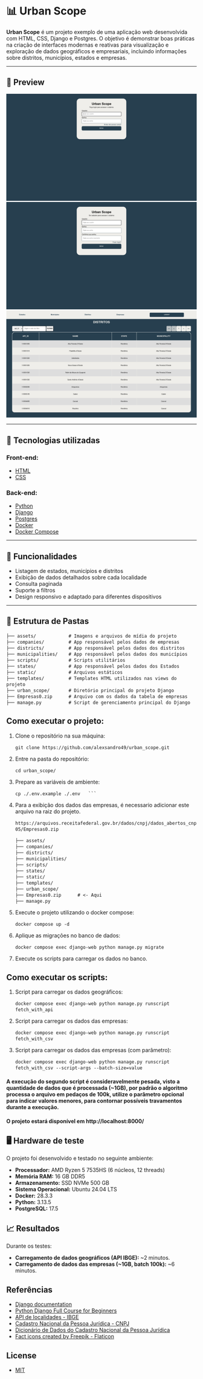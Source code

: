 # 📊 Urban Scope

**Urban Scope** é um projeto exemplo de uma aplicação web desenvolvida com HTML, CSS, Django e Postgres.
O objetivo é demonstrar boas práticas na criação de interfaces modernas e reativas para visualização e exploração de dados geográficos e empresariais, incluindo informações sobre distritos, municípios, estados e empresas.

---

## 📸 Preview

![Imagem da tela de login](https://github.com/alexsandro49/urban_scope/blob/main/screenshot-1.png)
![Imagem da tela de registro](https://github.com/alexsandro49/urban_scope/blob/main/screenshot-2.png)
![Imagem do projeto em execução](https://github.com/alexsandro49/urban_scope/blob/main/screenshot-3.png)

---

## 🚀 Tecnologias utilizadas
### Front-end:
- [HTML](https://developer.mozilla.org/en-US/docs/Web/HTML)
- [CSS](https://developer.mozilla.org/en-US/docs/Web/CSS)
### Back-end:
- [Python](https://www.python.org)
- [Django](https://www.djangoproject.com)
- [Postgres](https://www.postgresql.org)
- [Docker](https://www.docker.com/)
- [Docker Compose](https://docs.docker.com/compose/)

---

## 🧱 Funcionalidades

- Listagem de estados, municípios e distritos
- Exibição de dados detalhados sobre cada localidade
- Consulta paginada
- Suporte a filtros
- Design responsivo e adaptado para diferentes dispositivos

---

## 📁 Estrutura de Pastas
```
├── assets/            # Imagens e arquivos de mídia do projeto
├── companies/         # App responsável pelos dados de empresas
├── districts/         # App responsável pelos dados dos distritos
├── municipalities/    # App responsável pelos dados dos municípios
├── scripts/           # Scripts utilitários
├── states/            # App responsável pelos dados dos Estados
├── static/            # Arquivos estáticos
├── templates/         # Templates HTML utilizados nas views do projeto
├── urban_scope/       # Diretório principal do projeto Django 
├── Empresas0.zip      # Arquivo com os dados da tabela de empresas
├── manage.py          # Script de gerenciamento principal do Django
```

## Como executar o projeto:
1. Clone o repositório na sua máquina:
   ```
   git clone https://github.com/alexsandro49/urban_scope.git
   ```
2. Entre na pasta do repositório:
   ```
   cd urban_scope/
   ```
3. Prepare as variáveis de ambiente:
   ```
   cp ./.env.example ./.env   ```
4. Para a exibição dos dados das empresas, é necessario adicionar este arquivo na raiz do projeto.
   ```
   https://arquivos.receitafederal.gov.br/dados/cnpj/dados_abertos_cnpj/2025-05/Empresas0.zip
   ```
   ```
   ├── assets/            
   ├── companies/          
   ├── districts/          
   ├── municipalities/     
   ├── scripts/            
   ├── states/             
   ├── static/             
   ├── templates/          
   ├── urban_scope/        
   ├── Empresas0.zip      # <- Aqui
   ├── manage.py           
   ```
5. Execute o projeto utilizando o docker compose:
   ```
   docker compose up -d
   ```
6. Aplique as migrações no banco de dados:
   ```
   docker compose exec django-web python manage.py migrate
   ```
7. Execute os scripts para carregar os dados no banco.

## Como executar os scripts:
1. Script para carregar os dados geográficos:
   ```
   docker compose exec django-web python manage.py runscript fetch_with_api
   ```
2. Script para carregar os dados das empresas:
   ```
   docker compose exec django-web python manage.py runscript fetch_with_csv
   ```
3. Script para carregar os dados das empresas (com parâmetro):
   ```
   docker compose exec django-web python manage.py runscript fetch_with_csv --script-args --batch-size=value
   ```

#### A execução do segundo script é consideravelmente pesada, visto a quantidade de dados que é processada (~1GB), por padrão o algoritmo processa o arquivo em pedaços de 100k, utilize o parâmetro opcional para indicar valores menores, para contornar possíveis travamentos durante a execução.

#### O projeto estará disponível em http://localhost:8000/

## 🖥️ Hardware de teste
O projeto foi desenvolvido e testado no seguinte ambiente:
- **Processador:** AMD Ryzen 5 7535HS (6 núcleos, 12 threads)
- **Memória RAM:** 16 GB DDR5
- **Armazenamento:** SSD NVMe 500 GB
- **Sistema Operacional:** Ubuntu 24.04 LTS
- **Docker:** 28.3.3
- **Python:** 3.13.5
- **PostgreSQL:** 17.5

## 📈 Resultados
Durante os testes:
- **Carregamento de dados geográficos (API IBGE):** ~2 minutos.
- **Carregamento de dados das empresas (~1GB, batch 100k):** ~6 minutos.

## Referências
- [Django documentation](https://docs.djangoproject.com/en/5.2)
- [Python Django Full Course for Beginners](https://youtu.be/Rp5vd34d-z4?si=RzjbkEAGPIgKrzMx)
- [API de localidades - IBGE](https://servicodados.ibge.gov.br/api/docs/localidades)
- [Cadastro Nacional da Pessoa Jurídica - CNPJ](https://arquivos.receitafederal.gov.br/dados/cnpj/dados_abertos_cnpj/2025-05/)
- [Dicionário de Dados do Cadastro Nacional da Pessoa Jurídica](https://www.gov.br/receitafederal/dados/cnpj-metadados.pdf)
- [Fact icons created by Freepik - Flaticon](https://www.flaticon.com/free-icons/fact)

## License
- [MIT](https://github.com/alexsandro49/pizz-app/blob/main/LICENSE)